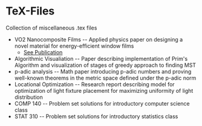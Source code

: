 # TeX-Files
Collection of miscellaneous .tex files

* VO2 Nanocomposite Films -- Applied physics paper on designing a novel material for energy-efficient window films
  - [See Publication](https://arxiv.org/abs/1709.06944)
* Algorithmic Visualiation -- Paper describing implementation of Prim's Algorithm and visualization of stages of greedy approach to finding MST
* p-adic analysis -- Math paper introducing p-adic numbers and proving well-known theorems in the metric space defined under the p-adic norm
* Locational Optimization -- Research report describing model for optimization of light fixture placement for maximizing uniformity of light distribution
* COMP 140 -- Problem set solutions for introductory computer science class
* STAT 310 -- Problem set solutions for introductory statistics class
